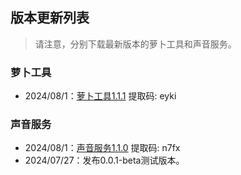 ## 版本更新列表

> 请注意，分别下载最新版本的萝卜工具和声音服务。

### 萝卜工具
- 2024/08/1：[萝卜工具1.1.1](https://pan.baidu.com/s/1mqxfFkuNAL8lR1RQ2WVCBA) 提取码: eyki

### 声音服务
- 2024/08/1：[声音服务1.1.0](https://pan.baidu.com/s/1LhKCMHmCFzS_dBEuXl2xiA) 提取码: n7fx
- 2024/07/27：发布0.0.1-beta测试版本。